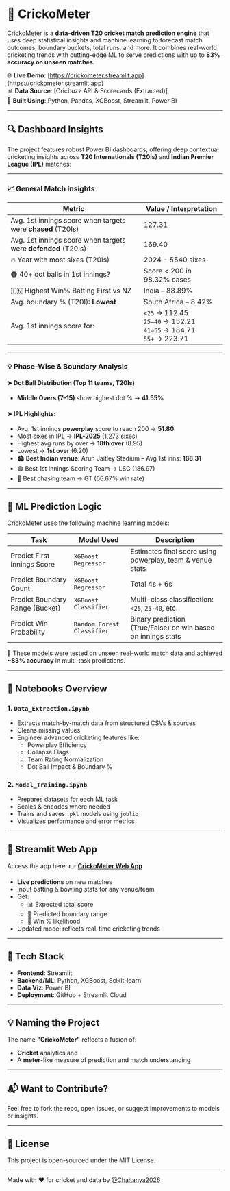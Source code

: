 # 🏏 CrickoMeter

CrickoMeter is a **data-driven T20 cricket match prediction engine** that uses deep statistical insights and machine learning to forecast match outcomes, boundary buckets, total runs, and more. It combines real-world cricketing trends with cutting-edge ML to serve predictions with up to **83% accuracy on unseen matches**.

🌐 **Live Demo**: [https://crickometer.streamlit.app](https://crickometer.streamlit.app)  
📊 **Data Source**: [Cricbuzz API & Scorecards (Extracted)]  
📌 **Built Using**: Python, Pandas, XGBoost, Streamlit, Power BI

---

## 🔍 Dashboard Insights

The project features robust Power BI dashboards, offering deep contextual cricketing insights across **T20 Internationals (T20Is)** and **Indian Premier League (IPL)** matches:

---

### 📈 General Match Insights

| Metric | Value / Interpretation |
|--------|------------------------|
| Avg. 1st innings score when targets were **chased** (T20Is) | 127.31 |
| Avg. 1st innings score when targets were **defended** (T20Is) | 169.40 |
| 🔥 Year with most sixes (T20Is) | 2024 - 5540 sixes |
| 🟠 40+ dot balls in 1st innings? | Score < 200 in 98.32% cases |
| 🇮🇳 Highest Win% Batting First vs NZ | India – 88.89% |
| Avg. boundary % (T20I): **Lowest** | South Africa – 8.42% |
| Avg. 1st innings score for: | `<25` → 112.45<br>`25–40` → 152.21<br>`41–55` → 184.71<br>`55+` → 223.71 |

---

### 💡 Phase-Wise & Boundary Analysis

#### ➤ Dot Ball Distribution (Top 11 teams, T20Is)
- **Middle Overs (7–15)** show highest dot % → **41.55%**

#### ➤ IPL Highlights:
- Avg. 1st innings **powerplay** score to reach 200 → **51.80**
- Most sixes in IPL → **IPL-2025** (1,273 sixes)
- Highest avg runs by over → **18th over** (8.95)
- Lowest → **1st over** (6.20)
- 🏟️ **Best Indian venue**: Arun Jaitley Stadium – Avg 1st inns: **188.31**
- 🟢 Best 1st Innings Scoring Team → LSG (186.97)
- 🔵 Best chasing team → GT (66.67% win rate)

---

## 🧠 ML Prediction Logic

CrickoMeter uses the following machine learning models:

| Task | Model Used | Description |
|------|------------|-------------|
| Predict First Innings Score | `XGBoost Regressor` | Estimates final score using powerplay, team & venue stats |
| Predict Boundary Count | `XGBoost Regressor` | Total 4s + 6s |
| Predict Boundary Range (Bucket) | `XGBoost Classifier` | Multi-class classification: `<25`, `25-40`, etc. |
| Predict Win Probability | `Random Forest Classifier` | Binary prediction (True/False) on win based on innings stats |

📌 These models were tested on unseen real-world match data and achieved **~83% accuracy** in multi-task predictions.

---

## 📂 Notebooks Overview

### 1. `Data_Extraction.ipynb`
- Extracts match-by-match data from structured CSVs & sources
- Cleans missing values
- Engineer advanced cricketing features like:
  - Powerplay Efficiency
  - Collapse Flags
  - Team Rating Normalization
  - Dot Ball Impact & Boundary %

### 2. `Model_Training.ipynb`
- Prepares datasets for each ML task
- Scales & encodes where needed
- Trains and saves `.pkl` models using `joblib`
- Visualizes performance and error metrics

---

## 🚀 Streamlit Web App

Access the app here: 👉 [**CrickoMeter Web App**](https://crickometer.streamlit.app)

- **Live predictions** on new matches
- Input batting & bowling stats for any venue/team
- Get:
  - 📊 Expected total score
  - 🧮 Predicted boundary range
  - 🎯 Win % likelihood
- Updated model reflects real-time cricketing trends

---

## 📌 Tech Stack

- **Frontend**: Streamlit
- **Backend/ML**: Python, XGBoost, Scikit-learn
- **Data Viz**: Power BI
- **Deployment**: GitHub + Streamlit Cloud

---

## 💡 Naming the Project

The name **"CrickoMeter"** reflects a fusion of:
- **Cricket** analytics and
- A **meter**-like measure of prediction and match understanding

---

## 📬 Want to Contribute?

Feel free to fork the repo, open issues, or suggest improvements to models or insights.

---

## 📜 License

This project is open-sourced under the MIT License.

---

Made with ❤️ for cricket and data by [@Chaitanya2026](https://github.com/Chaitanya2026)
